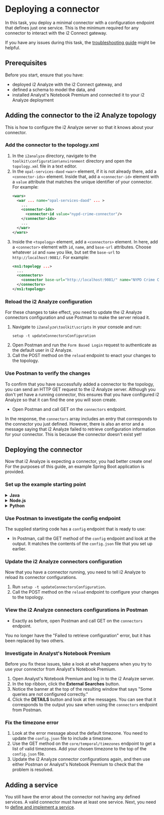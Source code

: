 # Deploying a connector
In this task, you deploy a minimal connector with a configuration endpoint
that defines just one service. This is the minimum required for any connector to
interact with the i2 Connect gateway.

If you have any issues during this task, the
[troubleshooting guide](./troubleshoot.md) might be helpful.

## Prerequisites
Before you start, ensure that you have:
- deployed i2 Analyze with the i2 Connect gateway, and
- defined a schema to model the data, and
- installed Analyst's Notebook Premium and connected it to your i2 Analyze
  deployment

## Adding the connector to the i2 Analyze topology
This is how to configure the i2 Analyze server so that it knows about your
connector.

### Add the connector to the topology.xml
1. In the `i2analyze` directory, navigate to the
   `toolkit\configuration\environment` directory and open the `topology.xml`
   file in a text editor.
2. In the `opal-services-daod` `<war>` element, if it is not already there,
   add a `<connector-ids>` element. Inside that, add a `<connector-id>` element
   with a `value` attribute that matches the unique identifier of your connector.
   For example:
   ```xml
   <wars>
     <war ... name="opal-services-daod" ... >
       ...
       <connector-ids>
         <connector-id value="nypd-crime-connector"/>
       </connector-ids>
       ...
     </war>
   </wars>
   ```
3. Inside the `<topology>` element, add a `<connectors>` element. In here,
   add a `<connector>` element with `id`, `name`, and `base-url` attributes.
   Choose whatever `id` and `name` you like, but set the `base-url` to
   `http://localhost:9081/`. For example:
   ```xml
   <ns1:topology ...>
     ...
     <connectors>
       <connector base-url="http://localhost:9081/" name="NYPD Crime Connector" id="nypd-crime-connector"/>
     </connectors>
   </ns1:topology>
   ```

### Reload the i2 Analyze configuration
For these changes to take effect, you need to update the i2 Analyze connectors
configuration and use Postman to make the server reload it.

1. Navigate to `i2analyze\toolkit\scripts` in your console and run:
   ```
   setup -t updateConnectorsConfiguration
   ```
2. Open Postman and run the `Form Based Login` request to authenticate
   as the default user in i2 Analyze.
3. Call the POST method on the `reload` endpoint to enact your changes to the topology.

### Use Postman to verify the changes
To confirm that you have successfully added a connector to the topology, you can
send an HTTP GET request to the i2 Analyze server. Although you don't yet
have a running connector, this ensures that you have configured i2 Analyze so that it
can find the one you will soon create.

* Open Postman and call GET on the `connectors` endpoint.

In the response, the `connectors` array includes an entry that corresponds to
the connector you just defined. However, there is also an error and a message
saying that i2 Analyze failed to retrieve configuration information for your
connector. This is because the connector doesn't exist yet!

## Deploying the connector
Now that i2 Analyze is expecting a connector, you had better create one! For the
purposes of this guide, an example Spring Boot application is provided.

### Set up the example starting point
<details><summary><strong>Java</strong></summary>
<p>

* Open the example starting code from the `nypd-connector-1` folder. Copy the
  `nypd-connector` subdirectory to wherever you would like to work, and open it
  in VSCode or the IDE of your choice.
* Have a look at the contents:
  * Resources: `config.json` and `application.properties`
  * Code: a simple Spring Boot application
  The `config.json` file tells Analyst's Notebook what services are available
  and how to execute them. The `application.properties` file defines the
  server ports, the database URLs, and the API token to aid in the connection.
* Start the connector, either using [VSCode](run-in-vscode-java.md) or through the
  [command line](run-in-cmd-java.md).

</p>
</details>

<details><summary><strong>Node.js</strong></summary>
<p>

* Open the example starting code from the `nypd-connector-1` folder in VSCode,
  or the IDE of your choice.
* Have a look the contents:
  * Resources: `public/json/config.json`
  * Code: a simple Express application
  The `config.json` file tells Analyst's Notebook what services are available
  and how to execute them. The `app.js` file is where the `CONTEXT_ROOT` and
  all the connector's endpoints are defined (for now, just the `/config`
  endpoint). The `routes` folder is where all defined routes are implemented
  (for now, only the `config` route).
* Start the connector through the [command line](run-in-cmd-node.md).

</p>
</details>

<details><summary><strong>Python</strong></summary>
<p>

* Open the example starting code from the `nypd-connector-1` folder. Copy the
  `nypd-connector` subdirectory to wherever you would like to work, and open it
  in VSCode or the IDE of your choice.
* Have a look at the contents:
  * Resources: `config.json`
  * Code: a simple Flask application.
  The `config.json` file tells Analyst's Notebook what services are available
  and how to execute them.
* Start the connector through the [command line](run-in-cmd-python.md).

</p>
</details>

### Use Postman to investigate the config endpoint
The supplied starting code has a `config` endpoint that is ready to use:
* In Postman, call the GET method of the `config` endpoint and look at the
  output. It matches the contents of the `config.json` file that you set up
  earlier.

### Update the i2 Analyze connectors configuration
Now that you have a connector running, you need to tell i2 Analyze to reload its
connector configurations.
1. Run `setup -t updateConnectorsConfiguration`.
2. Call the POST method on the `reload` endpoint to configure your changes to
   the topology.

### View the i2 Analyze connectors configurations in Postman
* Exactly as before, open Postman and call GET on the `connectors` endpoint.

You no longer have the "Failed to retrieve configuration" error, but it has
been replaced by two others.

### Investigate in Analyst's Notebook Premium
Before you fix these issues, take a look at what happens when you try to use
your connector from Analyst's Notebook Premium.
1. Open Analyst's Notebook Premium and log in to the i2 Analyze server.
2. In the top ribbon, click the **External Searches** button.
3. Notice the banner at the top of the resulting window that says "Some
   queries are not configured correctly."
4. Click the **DETAILS** button and look at the messages. You can see that it
   corresponds to the output you saw when using the `connectors` endpoint from
   Postman.

### Fix the timezone error
1. Look at the error message about the default timezone. You need to update the
   `config.json` file to include a timezone.
2. Use the GET method on the `core/temporal/timezones` endpoint to get a list
   of valid timezones. Add your chosen timezone to the top of the `config.json`
   file.
3. Update the i2 Analyze connector configurations again, and then use either
   Postman or Analyst's Notebook Premium to check that the problem is
   resolved.

## Adding a service
You still have the error about the connector not having any defined services. A
valid connector must have at least one service. Next, you need to
[define and implement a service](./add-service.md).
